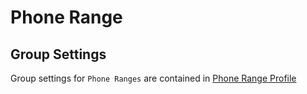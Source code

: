 # Phone Range

## Group Settings
Group settings for `Phone Ranges` are contained in [Phone Range Profile](../phone-range-profile/index.md)
